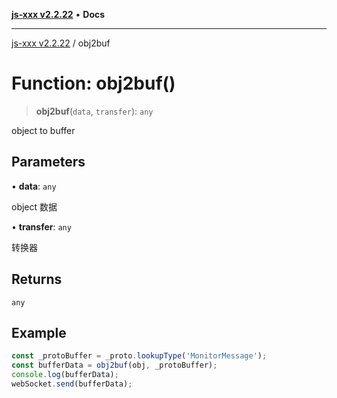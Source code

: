 [**js-xxx v2.2.22**](../README.md) • **Docs**

***

[js-xxx v2.2.22](../README.md) / obj2buf

# Function: obj2buf()

> **obj2buf**(`data`, `transfer`): `any`

object to buffer

## Parameters

• **data**: `any`

object 数据

• **transfer**: `any`

转换器

## Returns

`any`

## Example

```ts
const _protoBuffer = _proto.lookupType('MonitorMessage');
const bufferData = obj2buf(obj, _protoBuffer);
console.log(bufferData);
webSocket.send(bufferData);
```
